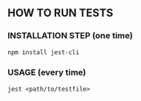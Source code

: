 ## HOW TO RUN TESTS

### INSTALLATION STEP (one time)

```bash
npm install jest-cli
```

### USAGE (every time)
```
jest <path/to/testfile>
```